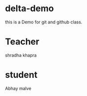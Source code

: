 # delta-demo
this is a Demo for git and github class.

# Teacher
shradha khapra

# student
Abhay malve